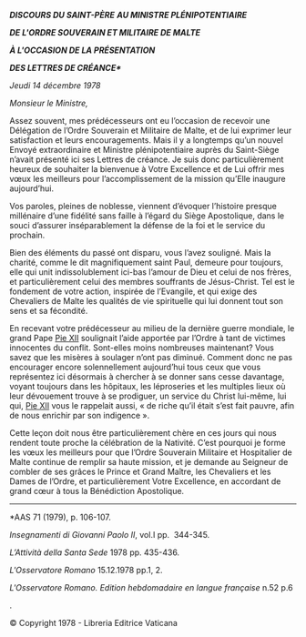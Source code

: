 ***DISCOURS DU SAINT-PÈRE*** ***AU MINISTRE PLÉNIPOTENTIAIRE***

***DE L'ORDRE SOUVERAIN ET MILITAIRE DE MALTE***

***À L'OCCASION DE LA PRÉSENTATION***

***DES LETTRES DE CRÉANCE\****

*Jeudi 14 décembre 1978*

*Monsieur le Ministre,*

Assez souvent, mes prédécesseurs ont eu l’occasion de recevoir une Délégation de l’Ordre Souverain et Militaire de Malte, et de lui exprimer leur satisfaction et leurs encouragements. Mais il y a longtemps qu’un nouvel Envoyé extraordinaire et Ministre plénipotentiaire auprès du Saint-Siège n’avait présenté ici ses Lettres de créance. Je suis donc particulièrement heureux de souhaiter la bienvenue à Votre Excellence et de Lui offrir mes vœux les meilleurs pour l’accomplissement de la mission qu’Elle inaugure aujourd’hui.

Vos paroles, pleines de noblesse, viennent d’évoquer l’histoire presque millénaire d’une fidélité sans faille à l’égard du Siège Apostolique, dans le souci d’assurer inséparablement la défense de la foi et le service du prochain.

Bien des éléments du passé ont disparu, vous l’avez souligné. Mais la charité, comme le dit magnifiquement saint Paul, demeure pour toujours, elle qui unit indissolublement ici-bas l’amour de Dieu et celui de nos frères, et particulièrement celui des membres souffrants de Jésus-Christ. Tel est le fondement de votre action, inspirée de l’Evangile, et qui exige des Chevaliers de Malte les qualités de vie spirituelle qui lui donnent tout son sens et sa fécondité.

En recevant votre prédécesseur au milieu de la dernière guerre mondiale, le grand Pape [Pie XII](http://www.vatican.va/holy_father/pius_xii/index_fr.htm) soulignait l’aide apportée par l’Ordre à tant de victimes innocentes du conflit. Sont-elles moins nombreuses maintenant? Vous savez que les misères à soulager n’ont pas diminué. Comment donc ne pas encourager encore solennellement aujourd’hui tous ceux que vous représentez ici désormais à chercher à se donner sans cesse davantage, voyant toujours dans les hôpitaux, les léproseries et les multiples lieux où leur dévouement trouve à se prodiguer, un service du Christ lui-même, lui qui, [Pie XII](http://www.vatican.va/holy_father/pius_xii/index_fr.htm) vous le rappelait aussi, « de riche qu’il était s’est fait pauvre, afin de nous enrichir par son indigence ».

Cette leçon doit nous être particulièrement chère en ces jours qui nous rendent toute proche la célébration de la Nativité. C’est pourquoi je forme les vœux les meilleurs pour que l’Ordre Souverain Militaire et Hospitalier de Malte continue de remplir sa haute mission, et je demande au Seigneur de combler de ses grâces le Prince et Grand Maître, les Chevaliers et les Dames de l’Ordre, et particulièrement Votre Excellence, en accordant de grand cœur à tous la Bénédiction Apostolique.

* * *

\*AAS 71 (1979), p. 106-107.

*Insegnamenti di Giovanni Paolo II*, vol.I pp.  344-345.

*L’Attività della Santa Sede* 1978 pp. 435-436.

*L'Osservatore Romano* 15.12.1978 pp.1, 2.

*L'Osservatore Romano. Edition hebdomadaire en langue française* n.52 p.6

.

© Copyright 1978 - Libreria Editrice Vaticana